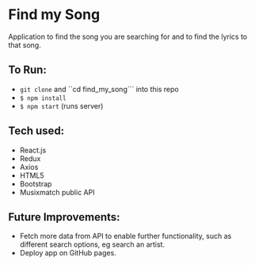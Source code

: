 # Find my Song    
Application to find the song you are searching for and to find the lyrics to that song.

## To Run:
- ```git clone``` and ``cd find_my_song``` into this repo
- ```$ npm install```
- ```$ npm start```  (runs server)

## Tech used:
- React.js
- Redux
- Axios
- HTML5
- Bootstrap
- Musixmatch public API

## Future Improvements:
- Fetch more data from API to enable further functionality, such as different search options, eg search an artist.
- Deploy app on GitHub pages.
